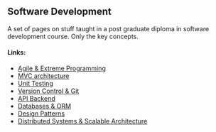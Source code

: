 ## Software Development

A set of pages on stuff taught in a post graduate diploma in 
software development course. Only the key concepts.

#### Links:
* [Agile & Extreme Programming](agile_and_extreme_programming/agile_and_extreme_programming.md)
* [MVC architecture](mvc_architecture/mvc.md)
* [Unit Testing](unit_testing/unit_testing_and_tdd.md)
* [Version Control & Git](version_control_and_git/version_control.md)
* [API Backend](api_backend/api_backend.md)
* [Databases & ORM](databases_and_orm/databases_and_orm.md)
* [Design Patterns](design_patterns_and_UML_diagrams/design_patterns_and_UML_diagrams.md)
* [Distributed Systems & Scalable Architecture](distributed_systems_and_scalable_architecture/distributed_systems_and_scalable_architecture.md)